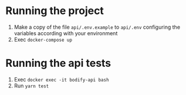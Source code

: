 # Running the project

1. Make a copy of the file `api/.env.example` to `api/.env` configuring the
variables according with your environment 
2. Exec `docker-compose up`

# Running the api tests

1. Exec `docker exec -it bodify-api bash`
2. Run `yarn test`
